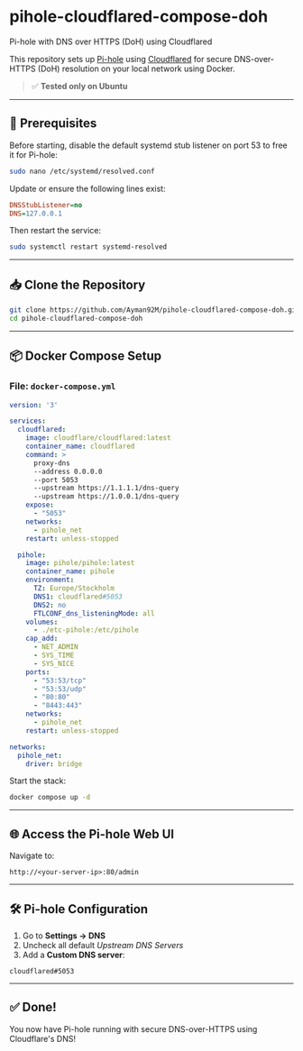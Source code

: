 # pihole-cloudflared-compose-doh
Pi-hole with DNS over HTTPS (DoH) using Cloudflared

This repository sets up [Pi-hole](https://pi-hole.net/) using [Cloudflared](https://developers.cloudflare.com/cloudflared/) for secure DNS-over-HTTPS (DoH) resolution on your local network using Docker.

> ✅ **Tested only on Ubuntu**

---

## 🔧 Prerequisites

Before starting, disable the default systemd stub listener on port 53 to free it for Pi-hole:

```bash
sudo nano /etc/systemd/resolved.conf
```

Update or ensure the following lines exist:

```ini
DNSStubListener=no
DNS=127.0.0.1
```

Then restart the service:

```bash
sudo systemctl restart systemd-resolved
```

---

## 📥 Clone the Repository

```bash
git clone https://github.com/Ayman92M/pihole-cloudflared-compose-doh.git
cd pihole-cloudflared-compose-doh
```


---

## 📦 Docker Compose Setup

### File: `docker-compose.yml`

```yaml
version: '3'

services:
  cloudflared:
    image: cloudflare/cloudflared:latest
    container_name: cloudflared
    command: >
      proxy-dns
      --address 0.0.0.0
      --port 5053
      --upstream https://1.1.1.1/dns-query
      --upstream https://1.0.0.1/dns-query
    expose:
      - "5053"
    networks:
      - pihole_net
    restart: unless-stopped

  pihole:
    image: pihole/pihole:latest
    container_name: pihole
    environment:
      TZ: Europe/Stockholm
      DNS1: cloudflared#5053
      DNS2: no
      FTLCONF_dns_listeningMode: all
    volumes:
      - ./etc-pihole:/etc/pihole
    cap_add:
      - NET_ADMIN
      - SYS_TIME
      - SYS_NICE
    ports:
      - "53:53/tcp"
      - "53:53/udp"
      - "80:80"
      - "8443:443"
    networks:
      - pihole_net
    restart: unless-stopped

networks:
  pihole_net:
    driver: bridge
```

Start the stack:

```bash
docker compose up -d
```

---

## 🌐 Access the Pi-hole Web UI

Navigate to:

```
http://<your-server-ip>:80/admin
```


---

## 🛠 Pi-hole Configuration

1. Go to **Settings → DNS**
2. Uncheck all default *Upstream DNS Servers*
3. Add a **Custom DNS server**:

```
cloudflared#5053
```

---

## ✅ Done!

You now have Pi-hole running with secure DNS-over-HTTPS using Cloudflare's DNS!
